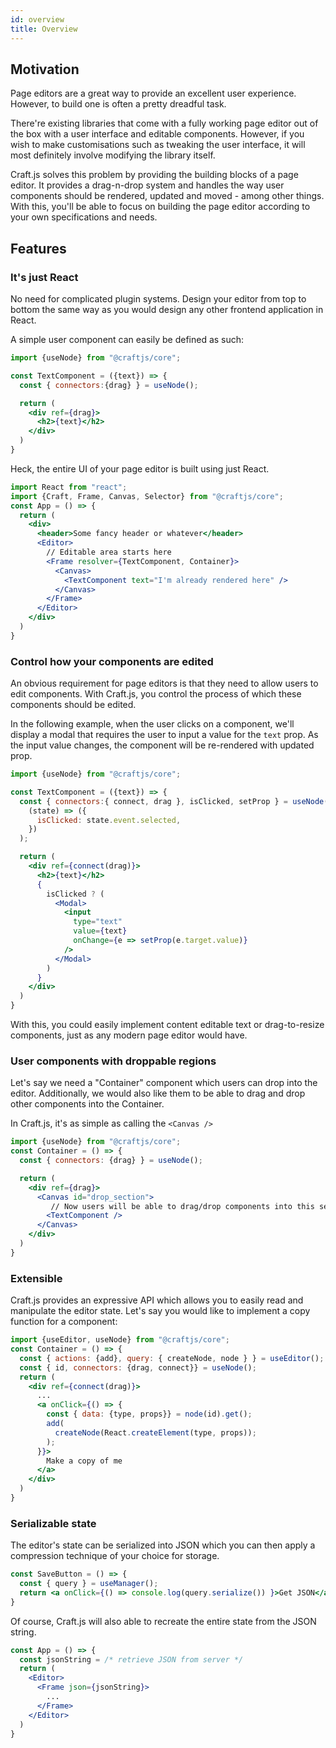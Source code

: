 ```yaml
---
id: overview
title: Overview
---
```


## Motivation

Page editors are a great way to provide an excellent user experience. However, to build one is often a pretty dreadful task. 

There're existing libraries that come with a fully working page editor out of the box with a user interface and editable components. However, if you wish to make customisations such as tweaking the user interface, it will most definitely involve modifying the library itself. 

Craft.js solves this problem by providing the building blocks of a page editor. It provides a drag-n-drop system and handles the way user components should be rendered, updated and moved - among other things. With this, you'll be able to focus on building the page editor according to your own specifications and needs.


## Features
### It's just React 
No need for complicated plugin systems. Design your editor from top to bottom the same way as you would design any other frontend application in React.

A simple user component can easily be defined as such:
```jsx
import {useNode} from "@craftjs/core";

const TextComponent = ({text}) => {
  const { connectors:{drag} } = useNode();

  return (
    <div ref={drag}>
      <h2>{text}</h2>
    </div>
  )
}
```

Heck, the entire UI of your page editor is built using just React. 
```jsx
import React from "react";
import {Craft, Frame, Canvas, Selector} from "@craftjs/core";
const App = () => {
  return (
    <div>
      <header>Some fancy header or whatever</header>
      <Editor>
        // Editable area starts here
        <Frame resolver={TextComponent, Container}>  
          <Canvas>
            <TextComponent text="I'm already rendered here" />
          </Canvas>
        </Frame>
      </Editor>
    </div>
  )
}
```

### Control how your components are edited
An obvious requirement for page editors is that they need to allow users to edit components. With Craft.js, you control the process of which these components should be edited. 

In the following example, when the user clicks on a component, we'll display a modal that requires the user to input a value for the `text` prop. As the input value changes, the component will be re-rendered with updated prop. 

```jsx
import {useNode} from "@craftjs/core";

const TextComponent = ({text}) => {
  const { connectors:{ connect, drag }, isClicked, setProp } = useNode(
    (state) => ({ 
      isClicked: state.event.selected,
    })
  );

  return (
    <div ref={connect(drag)}>
      <h2>{text}</h2>
      {
        isClicked ? (
          <Modal>
            <input 
              type="text" 
              value={text} 
              onChange={e => setProp(e.target.value)} 
            />
          </Modal>
        )
      }
    </div>
  )
}
```
With this, you could easily implement content editable text or drag-to-resize components, just as any modern page editor would have.

### User components with droppable regions
Let's say we need a "Container" component which users can drop into the editor. Additionally, we would also like them to be able to drag and drop other components into the Container. 

In Craft.js, it's as simple as calling the `<Canvas />`

```jsx
import {useNode} from "@craftjs/core";
const Container = () => {
  const { connectors: {drag} } = useNode();

  return (
    <div ref={drag}>
      <Canvas id="drop_section">
         // Now users will be able to drag/drop components into this section
        <TextComponent />
      </Canvas>
    </div>
  )
}
```

### Extensible
Craft.js provides an expressive API which allows you to easily read and manipulate the editor state. Let's say you would like to implement a copy function for a component:
```jsx
import {useEditor, useNode} from "@craftjs/core";
const Container = () => {
  const { actions: {add}, query: { createNode, node } } = useEditor();
  const { id, connectors: {drag, connect}} = useNode();
  return (
    <div ref={connect(drag)}>
      ...
      <a onClick={() => {
        const { data: {type, props}} = node(id).get();
        add(
          createNode(React.createElement(type, props));
        );
      }}>
        Make a copy of me
      </a>
    </div>
  )
}

```

### Serializable state
The editor's state can be serialized into JSON which you can then apply a compression technique of your choice for storage.

```jsx
const SaveButton = () => {
  const { query } = useManager();
  return <a onClick={() => console.log(query.serialize()) }>Get JSON</a>
}
```

Of course, Craft.js will also able to recreate the entire state from the JSON string.
```jsx
const App = () => {
  const jsonString = /* retrieve JSON from server */
  return (
    <Editor>
      <Frame json={jsonString}>
        ...
      </Frame>
    </Editor>
  )
}
```
